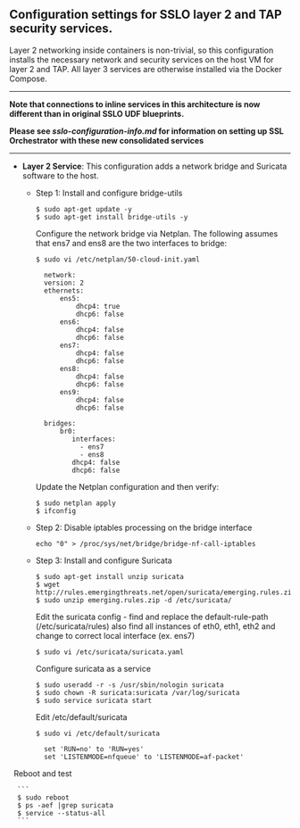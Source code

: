 ## Configuration settings for SSLO layer 2 and TAP security services.
Layer 2 networking inside containers is non-trivial, so this configuration installs the necessary network and security services on the host VM for layer 2 and TAP. All layer 3 services are otherwise installed via the Docker Compose.

-------------------

**Note that connections to inline services in this architecture is now different than in original SSLO UDF blueprints.** 

**Please see *sslo-configuration-info.md* for information on setting up SSL Orchestrator with these new consolidated services**

-------------------

- **Layer 2 Service**: This configuration adds a network bridge and Suricata software to the host.

  - Step 1: Install and configure bridge-utils
  
      ```
      $ sudo apt-get update -y
      $ sudo apt-get install bridge-utils -y
      ```
    
      Configure the network bridge via Netplan. The following assumes that ens7 and ens8 are the two interfaces to bridge:
    
      ```
      $ sudo vi /etc/netplan/50-cloud-init.yaml
    
        network:
        version: 2
        ethernets:
            ens5:
                dhcp4: true
                dhcp6: false
            ens6:
                dhcp4: false
                dhcp6: false
            ens7:
                dhcp4: false
                dhcp6: false
            ens8:
                dhcp4: false
                dhcp6: false
            ens9:
                dhcp4: false
                dhcp6: false
    
        bridges:
            br0:
               interfaces:
                 - ens7
                 - ens8
               dhcp4: false
               dhcp6: false
      ```         
    
      Update the Netplan configuration and then verify:
    
      ```
      $ sudo netplan apply
      $ ifconfig
      ```
      
  - Step 2: Disable iptables processing on the bridge interface

      ```
      echo "0" > /proc/sys/net/bridge/bridge-nf-call-iptables
      ```

  - Step 3: Install and configure Suricata
  
      ```
      $ sudo apt-get install unzip suricata
      $ wget http://rules.emergingthreats.net/open/suricata/emerging.rules.zip
      $ sudo unzip emerging.rules.zip -d /etc/suricata/
      ```
    
      Edit the suricata config - find and replace the default-rule-path (/etc/suricata/rules) also find all instances of eth0, eth1, eth2 and change to correct local interface (ex. ens7)
    
      ```
      $ sudo vi /etc/suricata/suricata.yaml
      ```

      Configure suricata as a service
    
      ```
      $ sudo useradd -r -s /usr/sbin/nologin suricata
      $ sudo chown -R suricata:suricata /var/log/suricata
      $ sudo service suricata start
      ```
    
      Edit /etc/default/suricata
    
      ```
      $ sudo vi /etc/default/suricata
    
        set 'RUN=no' to 'RUN=yes'
        set 'LISTENMODE=nfqueue' to 'LISTENMODE=af-packet'
      ```
 
      Reboot and test
    
      ```
      $ sudo reboot
      $ ps -aef |grep suricata
      $ service --status-all
      ```


    
   
